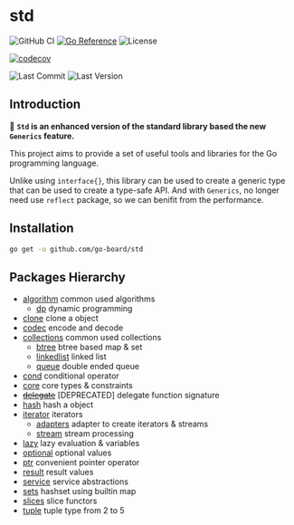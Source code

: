 # std

![GitHub CI](https://github.com/go-board/std/actions/workflows/go.yml/badge.svg)
[![Go Reference](https://pkg.go.dev/badge/github.com/go-board/std.svg)](https://pkg.go.dev/github.com/go-board/std)
![License](https://badgen.net/github/license/go-board/std)

[![codecov](https://codecov.io/gh/go-board/std/branch/master/graph/badge.svg?token=SYZ3UBT4GD)](https://codecov.io/gh/go-board/std)

![Last Commit](https://badgen.net/github/last-commit/go-board/std)
![Last Version](https://badgen.net/github/tag/go-board/std)

## Introduction

🥂 **`Std` is an enhanced version of the standard library based the new `Generics` feature.**

This project aims to provide a set of useful tools and libraries for the Go programming language.

Unlike using `interface{}`, this library can be used to create a generic type that can be used to create a type-safe API. And with `Generics`, no longer need use `reflect` package, so we can benifit from the performance.

## Installation
```bash
go get -u github.com/go-board/std
```

## Packages Hierarchy
- [algorithm](https://github.com/go-board/std/blob/master/algorithm) common used algorithms
    - [dp](https://github.com/go-board/std/blob/master/algorithm/dp) dynamic programming 
- [clone](https://github.com/go-board/std/blob/master/clone) clone a object
- [codec](https://github.com/go-board/std/blob/master/codec) encode and decode
- [collections](https://github.com/go-board/std/blob/master/collections) common used collections
    - [btree](https://github.com/go-board/std/blob/master/collections/btree) btree based map & set
    - [linkedlist](https://github.com/go-board/std/blob/master/collections/linkedlist) linked list
    - [queue](https://github.com/go-board/std/blob/master/collections/queue) double ended queue
- [cond](https://github.com/go-board/std/blob/master/cond) conditional operator
- [core](https://github.com/go-board/std/blob/master/core) core types & constraints
- [~~delegate~~](https://github.com/go-board/std/blob/master/delegate) [DEPRECATED] delegate function signature
- [hash](https://github.com/go-board/std/blob/master/hash) hash a object
- [iterator](https://github.com/go-board/std/blob/master/iterator) iterators
    - [adapters](https://github.com/go-board/std/blob/master/iterator/adapters) adapter to create iterators & streams
    - [stream](https://github.com/go-board/std/blob/master/iterator/stream) stream processing
- [lazy](https://github.com/go-board/std/blob/master/lazy) lazy evaluation & variables
- [optional](https://github.com/go-board/std/blob/master/optional) optional values
- [ptr](https://github.com/go-board/std/blob/master/ptr) convenient pointer operator
- [result](https://github.com/go-board/std/blob/master/result) result values
- [service](https://github.com/go-board/std/blob/master/service) service abstractions
- [sets](https://github.com/go-board/std/blob/master/sets) hashset using builtin map
- [slices](https://github.com/go-board/std/blob/master/slices) slice functors
- [tuple](https://github.com/go-board/std/blob/master/tuple) tuple type from 2 to 5
